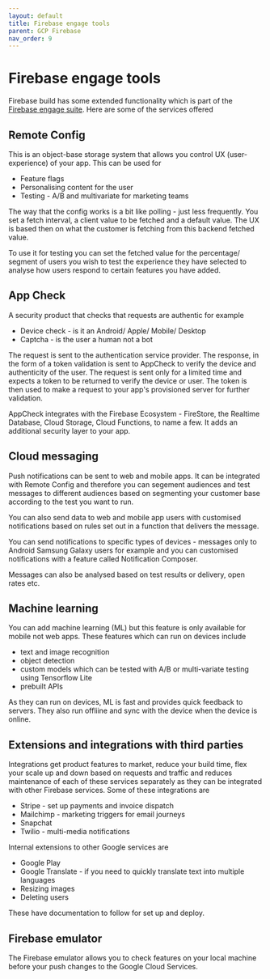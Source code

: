```yaml
---
layout: default
title: Firebase engage tools
parent: GCP Firebase
nav_order: 9
---
```


# Firebase engage tools

Firebase build has some extended functionality which is part of the [Firebase engage suite](https://firebase.google.com/products-engage). Here are some of the services offered

## Remote Config

This is an object-base storage system that allows you control UX (user-experience) of your app. This can be used for

- Feature flags
- Personalising content for the user
- Testing - A/B and multivariate for marketing teams

The way that the config works is a bit like polling - just less frequently. You set a fetch interval, a client value to be fetched and a default value. The UX is based then on what the customer is fetching from this backend fetched value.

To use it for testing you can set the fetched value for the percentage/ segment of users you wish to test the experience they have selected to analyse how users respond to certain features you have added.

## App Check

A security product that checks that requests are authentic for example

- Device check - is it an Android/ Apple/ Mobile/ Desktop
- Captcha - is the user a human not a bot

The request is sent to the authentication service provider. The response, in the form of a token validation is sent to AppCheck to verify the device and authenticity of the user. The request is sent only for a limited time and expects a token to be returned to verify the device or user. The token is then used to make a request to your app's provisioned server for further validation.

AppCheck integrates with the Firebase Ecosystem - FireStore, the Realtime Database, Cloud Storage, Cloud Functions, to name a few. It adds an additional security layer to your app.

## Cloud messaging

Push notifications can be sent to web and mobile apps. It can be integrated with Remote Config and therefore you can segement audiences and test messages to different audiences based on segmenting your customer base according to the test you want to run.

You can also send data to web and mobile app users with customised notifications based on rules set out in a function that delivers the message.

You can send notifications to specific types of devices - messages only to Android Samsung Galaxy users for example and you can customised notifications with a feature called Notification Composer.

Messages can also be analysed based on test results or delivery, open rates etc.

## Machine learning

You can add machine learning (ML) but this feature is only available for mobile not web apps. These features which can run on devices include

- text and image recognition
- object detection
- custom models which can be tested with A/B or multi-variate testing using Tensorflow Lite
- prebuilt APIs

As they can run on devices, ML is fast and provides quick feedback to servers. They also run offliine and sync with the device when the device is online.
## Extensions and integrations with third parties

Integrations get product features to market, reduce your build time, flex your scale up and down based on requests and traffic and reduces maintenance of each of these services separately as they can be integrated with other Firebase services. Some of these integrations are

- Stripe - set up payments and invoice dispatch
- Mailchimp - marketing triggers for email journeys
- Snapchat
- Twilio - multi-media notifications 

Internal extensions to other Google services are

- Google Play
- Google Translate - if you need to quickly translate text into multiple languages
- Resizing images
- Deleting users

These have documentation to follow for set up and deploy.

## Firebase emulator

The Firebase emulator allows you to check features on your local machine before your push changes to the Google Cloud Services.
